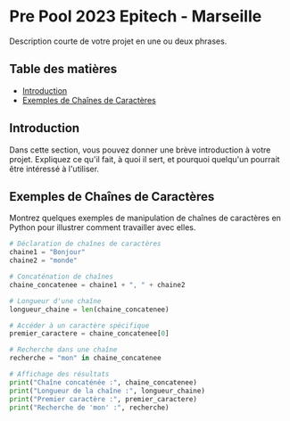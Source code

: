 # Pre Pool 2023 Epitech - Marseille

Description courte de votre projet en une ou deux phrases.

## Table des matières

- [Introduction](#introduction)
- [Exemples de Chaînes de Caractères](#exemples-de-chaînes-de-caractères)

## Introduction

Dans cette section, vous pouvez donner une brève introduction à votre projet. Expliquez ce qu'il fait, à quoi il sert, et pourquoi quelqu'un pourrait être intéressé à l'utiliser.

## Exemples de Chaînes de Caractères

Montrez quelques exemples de manipulation de chaînes de caractères en Python pour illustrer comment travailler avec elles.

```python
# Déclaration de chaînes de caractères
chaine1 = "Bonjour"
chaine2 = "monde"

# Concaténation de chaînes
chaine_concatenee = chaine1 + ", " + chaine2

# Longueur d'une chaîne
longueur_chaine = len(chaine_concatenee)

# Accéder à un caractère spécifique
premier_caractere = chaine_concatenee[0]

# Recherche dans une chaîne
recherche = "mon" in chaine_concatenee

# Affichage des résultats
print("Chaîne concaténée :", chaine_concatenee)
print("Longueur de la chaîne :", longueur_chaine)
print("Premier caractère :", premier_caractere)
print("Recherche de 'mon' :", recherche)
